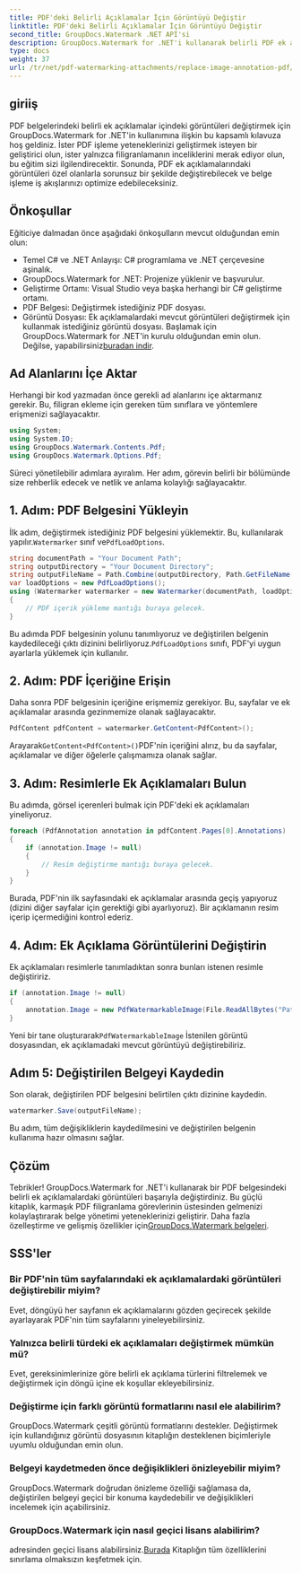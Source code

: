 ```yaml
---
title: PDF'deki Belirli Açıklamalar İçin Görüntüyü Değiştir
linktitle: PDF'deki Belirli Açıklamalar İçin Görüntüyü Değiştir
second_title: GroupDocs.Watermark .NET API'si
description: GroupDocs.Watermark for .NET'i kullanarak belirli PDF ek açıklamalarındaki görüntüleri nasıl değiştireceğinizi öğrenin. Bu ayrıntılı kılavuz, belgelerin yüklenmesinden değişikliklerin kaydedilmesine kadar her şeyi kapsar.
type: docs
weight: 37
url: /tr/net/pdf-watermarking-attachments/replace-image-annotation-pdf/
---
```

## giriiş
PDF belgelerindeki belirli ek açıklamalar içindeki görüntüleri değiştirmek için GroupDocs.Watermark for .NET'in kullanımına ilişkin bu kapsamlı kılavuza hoş geldiniz. İster PDF işleme yeteneklerinizi geliştirmek isteyen bir geliştirici olun, ister yalnızca filigranlamanın inceliklerini merak ediyor olun, bu eğitim sizi ilgilendirecektir. Sonunda, PDF ek açıklamalarındaki görüntüleri özel olanlarla sorunsuz bir şekilde değiştirebilecek ve belge işleme iş akışlarınızı optimize edebileceksiniz.
## Önkoşullar
Eğiticiye dalmadan önce aşağıdaki önkoşulların mevcut olduğundan emin olun:
- Temel C# ve .NET Anlayışı: C# programlama ve .NET çerçevesine aşinalık.
- GroupDocs.Watermark for .NET: Projenize yüklenir ve başvurulur.
- Geliştirme Ortamı: Visual Studio veya başka herhangi bir C# geliştirme ortamı.
- PDF Belgesi: Değiştirmek istediğiniz PDF dosyası.
- Görüntü Dosyası: Ek açıklamalardaki mevcut görüntüleri değiştirmek için kullanmak istediğiniz görüntü dosyası.
 Başlamak için GroupDocs.Watermark for .NET'in kurulu olduğundan emin olun. Değilse, yapabilirsiniz[buradan indir](https://releases.groupdocs.com/Watermark/net/).
## Ad Alanlarını İçe Aktar
Herhangi bir kod yazmadan önce gerekli ad alanlarını içe aktarmanız gerekir. Bu, filigran ekleme için gereken tüm sınıflara ve yöntemlere erişmenizi sağlayacaktır.
```csharp
using System;
using System.IO;
using GroupDocs.Watermark.Contents.Pdf;
using GroupDocs.Watermark.Options.Pdf;
```
Süreci yönetilebilir adımlara ayıralım. Her adım, görevin belirli bir bölümünde size rehberlik edecek ve netlik ve anlama kolaylığı sağlayacaktır.
## 1. Adım: PDF Belgesini Yükleyin
 İlk adım, değiştirmek istediğiniz PDF belgesini yüklemektir. Bu, kullanılarak yapılır.`Watermarker` sınıf ve`PdfLoadOptions`.

```csharp
string documentPath = "Your Document Path";
string outputDirectory = "Your Document Directory";
string outputFileName = Path.Combine(outputDirectory, Path.GetFileName(documentPath));
var loadOptions = new PdfLoadOptions();
using (Watermarker watermarker = new Watermarker(documentPath, loadOptions))
{
    // PDF içerik yükleme mantığı buraya gelecek.
}
```
 Bu adımda PDF belgesinin yolunu tanımlıyoruz ve değiştirilen belgenin kaydedileceği çıktı dizinini belirliyoruz.`PdfLoadOptions` sınıfı, PDF'yi uygun ayarlarla yüklemek için kullanılır.
## 2. Adım: PDF İçeriğine Erişin
Daha sonra PDF belgesinin içeriğine erişmemiz gerekiyor. Bu, sayfalar ve ek açıklamalar arasında gezinmemize olanak sağlayacaktır.

```csharp
PdfContent pdfContent = watermarker.GetContent<PdfContent>();
```
 Arayarak`GetContent<PdfContent>()`PDF'nin içeriğini alırız, bu da sayfalar, açıklamalar ve diğer öğelerle çalışmamıza olanak sağlar.
## 3. Adım: Resimlerle Ek Açıklamaları Bulun
Bu adımda, görsel içerenleri bulmak için PDF'deki ek açıklamaları yineliyoruz.

```csharp
foreach (PdfAnnotation annotation in pdfContent.Pages[0].Annotations)
{
    if (annotation.Image != null)
    {
        // Resim değiştirme mantığı buraya gelecek.
    }
}
```
Burada, PDF'nin ilk sayfasındaki ek açıklamalar arasında geçiş yapıyoruz (dizini diğer sayfalar için gerektiği gibi ayarlıyoruz). Bir açıklamanın resim içerip içermediğini kontrol ederiz.
## 4. Adım: Ek Açıklama Görüntülerini Değiştirin
Ek açıklamaları resimlerle tanımladıktan sonra bunları istenen resimle değiştiririz.

```csharp
if (annotation.Image != null)
{
    annotation.Image = new PdfWatermarkableImage(File.ReadAllBytes("Path to Your Image File"));
}
```
 Yeni bir tane oluşturarak`PdfWatermarkableImage` İstenilen görüntü dosyasından, ek açıklamadaki mevcut görüntüyü değiştirebiliriz.
## Adım 5: Değiştirilen Belgeyi Kaydedin
Son olarak, değiştirilen PDF belgesini belirtilen çıktı dizinine kaydedin.

```csharp
watermarker.Save(outputFileName);
```
Bu adım, tüm değişikliklerin kaydedilmesini ve değiştirilen belgenin kullanıma hazır olmasını sağlar.
## Çözüm
Tebrikler! GroupDocs.Watermark for .NET'i kullanarak bir PDF belgesindeki belirli ek açıklamalardaki görüntüleri başarıyla değiştirdiniz. Bu güçlü kitaplık, karmaşık PDF filigranlama görevlerinin üstesinden gelmenizi kolaylaştırarak belge yönetimi yeteneklerinizi geliştirir. Daha fazla özelleştirme ve gelişmiş özellikler için[GroupDocs.Watermark belgeleri](https://reference.groupdocs.com/Watermark/net/).
## SSS'ler
### Bir PDF'nin tüm sayfalarındaki ek açıklamalardaki görüntüleri değiştirebilir miyim?
Evet, döngüyü her sayfanın ek açıklamalarını gözden geçirecek şekilde ayarlayarak PDF'nin tüm sayfalarını yineleyebilirsiniz.
### Yalnızca belirli türdeki ek açıklamaları değiştirmek mümkün mü?
Evet, gereksinimlerinize göre belirli ek açıklama türlerini filtrelemek ve değiştirmek için döngü içine ek koşullar ekleyebilirsiniz.
### Değiştirme için farklı görüntü formatlarını nasıl ele alabilirim?
GroupDocs.Watermark çeşitli görüntü formatlarını destekler. Değiştirmek için kullandığınız görüntü dosyasının kitaplığın desteklenen biçimleriyle uyumlu olduğundan emin olun.
### Belgeyi kaydetmeden önce değişiklikleri önizleyebilir miyim?
GroupDocs.Watermark doğrudan önizleme özelliği sağlamasa da, değiştirilen belgeyi geçici bir konuma kaydedebilir ve değişiklikleri incelemek için açabilirsiniz.
### GroupDocs.Watermark için nasıl geçici lisans alabilirim?
 adresinden geçici lisans alabilirsiniz.[Burada](https://purchase.groupdocs.com/temporary-license/) Kitaplığın tüm özelliklerini sınırlama olmaksızın keşfetmek için.